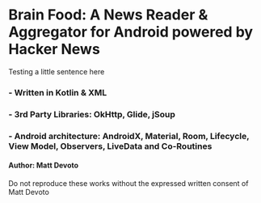 # Brain Food: A News Reader & Aggregator for Android powered by Hacker News

Testing a little sentence here

### - Written in Kotlin & XML
### - 3rd Party Libraries: OkHttp, Glide, jSoup
### - Android architecture: AndroidX, Material, Room, Lifecycle, View Model, Observers, LiveData and Co-Routines 
#### Author: Matt Devoto

Do not reproduce these works without the expressed written consent of Matt Devoto

